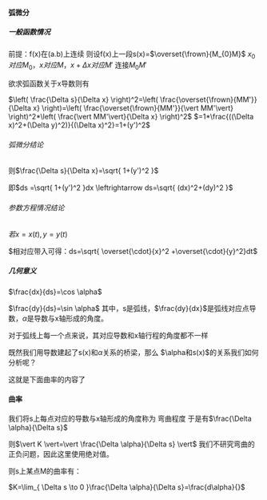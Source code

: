 #### 弧微分

##### 一般函数情况
前提：f(x)在(a.b)上连续
则设f(x)上一段s(x)=$\overset{\frown}{M_{0}M}$
$x_{0}对应M_{0}，x对应M，x+\Delta x对应M'$
连接$M_{0}M'$

欲求弧函数关于x导数则有

$\left( \frac{\Delta s}{\Delta x} \right)^2=\left( \frac{\overset{\frown}{MM'}}{\Delta x} \right)=\left( \frac{\overset{\frown}{MM'}}{\vert MM'\vert} \right)^2*\left( \frac{\vert MM'\vert}{\Delta x} \right)^2$
$=1*\frac{((\Delta x)^2+(\Delta y)^2)}{(\Delta x)^2}=1+(y')^2$

###### 弧微分结论
则$\frac{\Delta s}{\Delta x}=\sqrt{ 1+(y')^2 }$

即$ds =\sqrt{ 1+(y')^2 }dx \leftrightarrow ds=\sqrt{ (dx)^2+(dy)^2 }$

###### 参数方程情况结论
$若x=x(t),y=y(t)$

$相对应带入可得：ds=\sqrt{ \overset{\cdot}{x}^2 +\overset{\cdot}{y}^2}dt$

##### 几何意义
$\frac{dx}{ds}=\cos \alpha$

$\frac{dy}{ds}=\sin \alpha$
其中，s是弧线，$\frac{dy}{dx}$是弧线对应点导数，$\alpha$是导数与x轴形成的角度。

对于弧线上每一个点来说，其对应导数和x轴行程的角度都不一样

既然我们用导数建起了s(x)和$\alpha$关系的桥梁，那么
$\alpha和s(x)$的关系我们如何分析呢？

这就是下面曲率的内容了

#### 曲率

我们将s上每点对应的导数与x轴形成的角度称为 弯曲程度
于是有$\frac{\Delta \alpha}{\Delta s}$

则$\vert K \vert=\vert \frac{\Delta \alpha}{\Delta s} \vert$
我们不研究弯曲的正负问题，因此这里使用绝对值。

则s上某点M的曲率有：

$K=\lim_{ \Delta s \to 0 }\frac{\Delta \alpha}{\Delta s}=\frac{d\alpha}{}$



